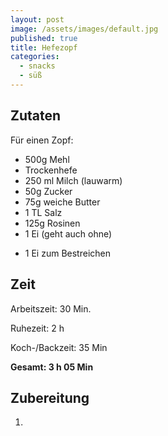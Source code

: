 ```yaml
---
layout: post
image: /assets/images/default.jpg
published: true
title: Hefezopf
categories:
  - snacks
  - süß
---
```

## Zutaten
Für einen Zopf:
- 500g Mehl
- Trockenhefe
- 250 ml Milch (lauwarm)
- 50g Zucker
- 75g weiche Butter
- 1 TL Salz
- 125g Rosinen
- 1 Ei (geht auch ohne)
+ 1 Ei zum Bestreichen

## Zeit
Arbeitszeit: 30 Min.

Ruhezeit: 2 h

Koch-/Backzeit: 35 Min

**Gesamt: 3 h 05 Min**

## Zubereitung
1. 